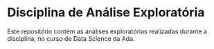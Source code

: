 # Disciplina de Análise Exploratória
 
Este repositório contém as análises exploratórias realizadas durante a 
disciplina, no curso de Data Science da Ada.